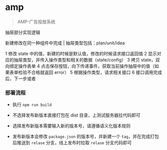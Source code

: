 # amp

> AMP-广告投放系统


抽屉部分实现逻辑

新建修改在同一种组件中完成 | 抽屉类型包括：plan/unit/idea

1 修改 state 中的值，新建的时候是默认值，修改的时候请求接口返回值
2 显示对应的抽屉类型，并传入操作类型和相关的数据（state/config）
3 拷贝 state，双向绑定操作表单
4 点击保存按钮，向下传递事件，获取当前操作抽屉中的值（如果表单检验不合格就返回 error）
5 根据操作类型，请求相关接口
6 接口调用完成后，下一步或者


### 部署流程

* 执行 `npm run build`

* 不选择发布新版本直接打包在 dist 目录，上测试服务器拉代码即可

* 选择发布新版本需要输入新的版本号，请遵循语义化版本规则

* 发布新版本会修改 `package.json` 的版本号，并新建一个 `tag`，并在完成打包后推送到 `relase` 分支，线上发布时拉取 `relase` 分支代码即可

